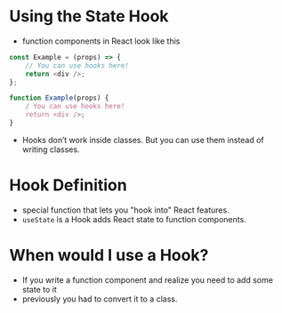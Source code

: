 # Using the State Hook

* function components in React look like this

```ts
const Example = (props) => {
    // You can use hooks here!
    return <div />;
};
```

```ts
function Example(props) {
    / You can use hooks here!
    return <div />;
}
```

* Hooks don’t work inside classes. But you can use them instead of writing classes.

# Hook Definition
* special function that lets you "hook into" React features.
* `useState` is a Hook adds React state to function components.

# When would I use a Hook?
* If you write a function component and realize you need to add some state to it
* previously you had to convert it to a class.